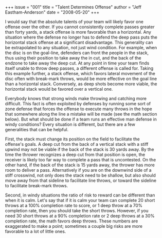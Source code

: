 +++
issue = "001"
title = "Talent Determines Offense"
author = "Jeff Eastham-Anderson"
date = "2008-05-20"
+++

I would say that the absolute talents of your team will likely favor one
offense over the other. If you cannot consistently complete passes greater
than forty yards, a stack offense is more favorable than a horizontal. Any
situation where the defense no longer has to defend the deep pass puts the
horizontal stack offense at a significant disadvantage. This generality can be
extrapolated to any situation, not just wind condition. For example, when the
disc is on the goal-line, defenders can front the people in the stack, thus
using their position to take away the in cut, and the back of the endzone to
take away the deep cut. At any point in time your team finds itself unable to
throw deep passes, a different offense is called for. Taking this example
further, a stack offense, which favors lateral movement of the disc often with
break-mark throws, would be more effective on the goal line than a horizontal
stack. Conversely, as deep shots become more viable, the horizontal stack
would be favored over a vertical one.

Everybody knows that strong winds make throwing and catching more difficult.
This fact is often exploited by defenses by running some sort of zone defense
that forces the offense to execute many throws in the hope that somewhere
along the line a mistake will be made (see the math section below). But what
should be done if a team runs an effective man defense in windy conditions?
Every situation is different, but there are a few generalities that can be
helpful.

First, the stack must change its position on the field to facilitate the
offense's goals. A deep cut from the back of a vertical stack with a stiff
upwind may not be viable if the back of the stack is 30 yards away. By the
time the thrower recognizes a deep cut from that position is open, the
receiver is likely too far way to complete a pass that is uncontested. On the
other hand, if the back of the stack is 15 yards away, the thrower has more
room to deliver a pass. Alternatively if you are on the downwind side of a
stiff crosswind, not only does the stack need to be shallow, but also should
move away from that sideline to facilitate line throws, or toward the sideline
to facilitate break-mark throws.

Second, in windy situations the ratio of risk to reward can be different than
when it is calm. Let's say that if it is calm your team can complete 20 short
throws at a 100% completion rate to score, or 1 deep throw at a 70% completion
rate, then you should take the short throws. However, if you need 30 short
throws at a 90% completion rate or 2 deep throws at a 30% completion rate, the
math favors deep throws. These numbers are exaggerated to make a point;
sometimes a couple big risks are more favorable to a lot of little ones.
